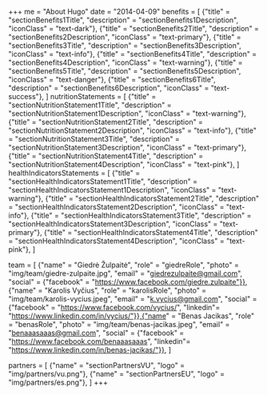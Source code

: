 +++
me = "About Hugo"
date = "2014-04-09"
benefits = [
    {"title" = "sectionBenefits1Title", "description" = "sectionBenefits1Description", "iconClass" = "text-dark"},
    {"title" = "sectionBenefits2Title", "description" = "sectionBenefits2Description", "iconClass" = "text-primary"},
    {"title" = "sectionBenefits3Title", "description" = "sectionBenefits3Description", "iconClass" = "text-info"},
    {"title" = "sectionBenefits4Title", "description" = "sectionBenefits4Description", "iconClass" = "text-warning"},
    {"title" = "sectionBenefits5Title", "description" = "sectionBenefits5Description", "iconClass" = "text-danger"},
    {"title" = "sectionBenefits6Title", "description" = "sectionBenefits6Description", "iconClass" = "text-success"},
]
nutritionStatements = [
    {"title" = "sectionNutritionStatement1Title", "description" = "sectionNutritionStatement1Description", "iconClass" = "text-warning"},
    {"title" = "sectionNutritionStatement2Title", "description" = "sectionNutritionStatement2Description", "iconClass" = "text-info"},
    {"title" = "sectionNutritionStatement3Title", "description" = "sectionNutritionStatement3Description", "iconClass" = "text-primary"},
    {"title" = "sectionNutritionStatement4Title", "description" = "sectionNutritionStatement4Description", "iconClass" = "text-pink"},
]
healthIndicatorsStatements = [
    {"title" = "sectionHealthIndicatorsStatement1Title", "description" = "sectionHealthIndicatorsStatement1Description", "iconClass" = "text-warning"},
    {"title" = "sectionHealthIndicatorsStatement2Title", "description" = "sectionHealthIndicatorsStatement2Description", "iconClass" = "text-info"},
    {"title" = "sectionHealthIndicatorsStatement3Title", "description" = "sectionHealthIndicatorsStatement3Description", "iconClass" = "text-primary"},
    {"title" = "sectionHealthIndicatorsStatement4Title", "description" = "sectionHealthIndicatorsStatement4Description", "iconClass" = "text-pink"},
]

team = [
    {"name" = "Giedrė Žulpaitė", "role" = "giedreRole", "photo" = "img/team/giedre-zulpaite.jpg", "email" = "giedrezulpaite@gmail.com", "social" = {"facebook" = "https://www.facebook.com/giedre.zulpaite"}},
    {"name" = "Karolis Vyčius", "role" = "karolisRole", "photo" = "img/team/karolis-vycius.jpeg", "email" = "k.vycius@gmail.com", "social" = {"facebook" = "https://www.facebook.com/vycius/", "linkedin"= "https://www.linkedin.com/in/vycius/"}},{"name" = "Benas Jacikas", "role" = "benasRole", "photo" = "img/team/benas-jacikas.jpeg", "email" = "benaaasaaas@gmail.com", "social" = {"facebook" = "https://www.facebook.com/benaaasaaas", "linkedin"= "https://www.linkedin.com/in/benas-jacikas/"}},
]

partners = [
        {"name" = "sectionPartnersVU", "logo" = "img/partners/vu.png"},
        {"name" = "sectionPartnersEU", "logo" = "img/partners/es.png"},
]
+++